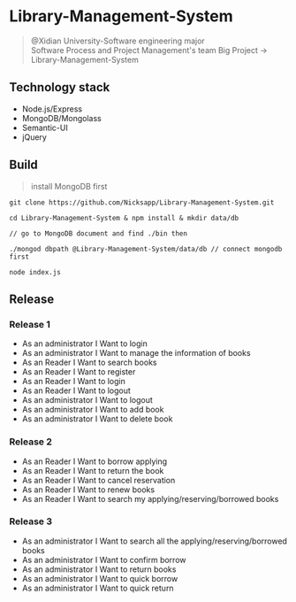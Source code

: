 # Library-Management-System

> @Xidian University-Software engineering major <br>
> Software Process and Project Management's team Big Project -> Library-Management-System



## Technology stack

- Node.js/Express
- MongoDB/Mongolass
- Semantic-UI
- jQuery

## Build

> install MongoDB first

```shell
git clone https://github.com/Nicksapp/Library-Management-System.git

cd Library-Management-System & npm install & mkdir data/db

// go to MongoDB document and find ./bin then

./mongod dbpath @Library-Management-System/data/db // connect mongodb first

node index.js
```



## Release 

### Release 1
* As an administrator I Want to login
* As an  administrator I Want to manage the information of books
* As an Reader I Want to search books 
* As an Reader I Want to register
* As an Reader I Want to login
* As an Reader I Want to logout
* As an administrator I Want to logout
* As an administrator I Want to add book
* As an administrator I Want to delete book

### Release 2
* As an Reader I Want to borrow applying
* As an Reader I Want to return the book
* As an Reader I Want to cancel reservation
* As an Reader I Want to renew books
* As an Reader I Want to search my applying/reserving/borrowed books

### Release 3
* As an administrator I Want to search all the applying/reserving/borrowed books
* As an administrator I Want to confirm borrow
* As an administrator I Want to return books
* As an administrator I Want to quick borrow
* As an administrator I Want to quick return